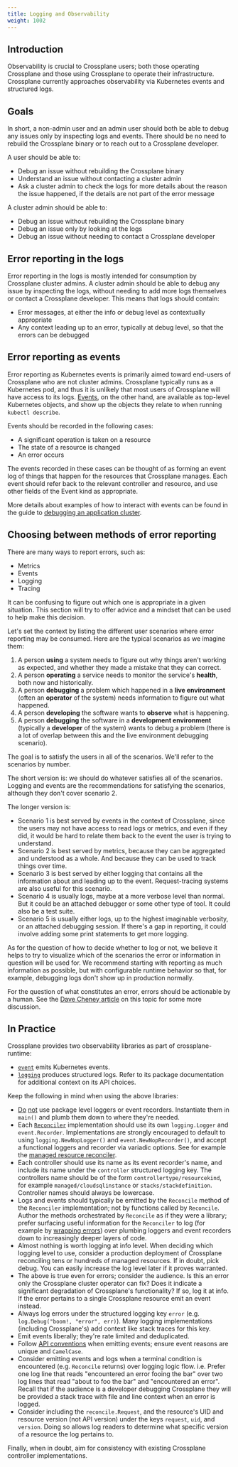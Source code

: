 ```yaml
---
title: Logging and Observability
weight: 1002
---
```


## Introduction

Observability is crucial to Crossplane users; both those operating Crossplane
and those using Crossplane to operate their infrastructure. Crossplane currently
approaches observability via Kubernetes events and structured logs.

## Goals

In short, a non-admin user and an admin user should both be able to debug any
issues only by inspecting logs and events. There should be no need to rebuild
the Crossplane binary or to reach out to a Crossplane developer.

A user should be able to:

* Debug an issue without rebuilding the Crossplane binary
* Understand an issue without contacting a cluster admin
* Ask a cluster admin to check the logs for more details about the reason the
  issue happened, if the details are not part of the error message

A cluster admin should be able to:

* Debug an issue without rebuilding the Crossplane binary
* Debug an issue only by looking at the logs
* Debug an issue without needing to contact a Crossplane developer

## Error reporting in the logs

Error reporting in the logs is mostly intended for consumption by Crossplane
cluster admins. A cluster admin should be able to debug any issue by inspecting
the logs, without needing to add more logs themselves or contact a Crossplane
developer. This means that logs should contain:

* Error messages, at either the info or debug level as contextually appropriate
* Any context leading up to an error, typically at debug level, so that the
  errors can be debugged

## Error reporting as events

Error reporting as Kubernetes events is primarily aimed toward end-users of
Crossplane who are not cluster admins. Crossplane typically runs as a Kubernetes
pod, and thus it is unlikely that most users of Crossplane will have access to
its logs. [Events], on the other hand, are available as top-level Kubernetes
objects, and show up the objects they relate to when running `kubectl describe`.

Events should be recorded in the following cases:

* A significant operation is taken on a resource
* The state of a resource is changed
* An error occurs

The events recorded in these cases can be thought of as forming an event log of
things that happen for the resources that Crossplane manages. Each event should
refer back to the relevant controller and resource, and use other fields of the
Event kind as appropriate.

More details about examples of how to interact with events can be found in the
guide to [debugging an application cluster].

## Choosing between methods of error reporting

There are many ways to report errors, such as:

* Metrics
* Events
* Logging
* Tracing

It can be confusing to figure out which one is appropriate in a given situation.
This section will try to offer advice and a mindset that can be used to help
make this decision.

Let's set the context by listing the different user scenarios where error
reporting may be consumed. Here are the typical scenarios as we imagine them:

1. A person **using** a system needs to figure out why things aren't working as
   expected, and whether they made a mistake that they can correct.
2. A person **operating** a service needs to monitor the service's **health**,
   both now and historically.
3. A person **debugging** a problem which happened in a **live environment**
   (often an **operator** of the system) needs information to figure out what
   happened.
4. A person **developing** the software wants to **observe** what is happening.
5. A person **debugging** the software in a **development environment**
   (typically a **developer** of the system) wants to debug a problem (there is
   a lot of overlap between this and the live environment debugging scenario).

The goal is to satisfy the users in all of the scenarios. We'll refer to the
scenarios by number.

The short version is: we should do whatever satisfies all of the scenarios.
Logging and events are the recommendations for satisfying the scenarios,
although they don't cover scenario 2.

The longer version is:

* Scenario 1 is best served by events in the context of Crossplane, since the
  users may not have access to read logs or metrics, and even if they did, it
  would be hard to relate them back to the event the user is trying to
  understand.
* Scenario 2 is best served by metrics, because they can be aggregated and
  understood as a whole. And because they can be used to track things over time.
* Scenario 3 is best served by either logging that contains all the information
  about and leading up to the event. Request-tracing systems are also useful for
  this scenario.
* Scenario 4 is usually logs, maybe at a more verbose level than normal. But it
  could be an attached debugger or some other type of tool. It could also be a
  test suite.
* Scenario 5 is usually either logs, up to the highest imaginable verbosity, or
  an attached debugging session. If there's a gap in reporting, it could involve
  adding some print statements to get more logging.

As for the question of how to decide whether to log or not, we believe it helps
to try to visualize which of the scenarios the error or information in question
will be used for. We recommend starting with reporting as much information as
possible, but with configurable runtime behavior so that, for example, debugging
logs don't show up in production normally.

For the question of what constitutes an error, errors should be actionable by a
human. See the [Dave Cheney article] on this topic for some more discussion.

## In Practice

Crossplane provides two observability libraries as part of crossplane-runtime:

* [`event`] emits Kubernetes events.
* [`logging`] produces structured logs. Refer to its package documentation for
  additional context on its API choices.

Keep the following in mind when using the above libraries:

* [Do] [not] use package level loggers or event recorders. Instantiate them in
  `main()` and plumb them down to where they're needed.
* Each [`Reconciler`] implementation should use its own `logging.Logger` and
  `event.Recorder`. Implementations are strongly encouraged to default to using
  `logging.NewNopLogger()` and `event.NewNopRecorder()`, and accept a functional
  loggers and recorder via variadic options. See for example the [managed
  resource reconciler].
* Each controller should use its name as its event recorder's name, and include
  its name under the `controller` structured logging key. The controllers name
  should be of the form `controllertype/resourcekind`, for example
  `managed/cloudsqlinstance` or `stacks/stackdefinition`. Controller names
  should always be lowercase.
* Logs and events should typically be emitted by the `Reconcile` method of the
  `Reconciler` implementation; not by functions called by `Reconcile`. Author
  the methods orchestrated by `Reconcile` as if they were a library; prefer
  surfacing useful information for the `Reconciler` to log (for example by
  [wrapping errors]) over plumbing loggers and event recorders down to
  increasingly deeper layers of code.
* Almost nothing is worth logging at info level. When deciding which logging
  level to use, consider a production deployment of Crossplane reconciling tens
  or hundreds of managed resources. If in doubt, pick debug. You can easily
  increase the log level later if it proves warranted.
* The above is true even for errors; consider the audience. Is this an error
  only the Crossplane cluster operator can fix? Does it indicate a significant
  degradation of Crossplane's functionality? If so, log it at info. If the error
  pertains to a single Crossplane resource emit an event instead.
* Always log errors under the structured logging key `error` (e.g.
  `log.Debug("boom!, "error", err)`). Many logging implementations (including
  Crossplane's) add context like stack traces for this key.
* Emit events liberally; they're rate limited and deduplicated.
* Follow [API conventions] when emitting events; ensure event reasons are unique
  and `CamelCase`.
* Consider emitting events and logs when a terminal condition is encountered
  (e.g. `Reconcile` returns) over logging logic flow. i.e. Prefer one log line
  that reads "encountered an error fooing the bar" over two log lines that read
  "about to foo the bar" and "encountered an error". Recall that if the audience
  is a developer debugging Crossplane they will be provided a stack trace with
  file and line context when an error is logged.
* Consider including the `reconcile.Request`, and the resource's UID and
  resource version (not API version) under the keys `request`, `uid`, and
  `version`. Doing so allows log readers to determine what specific version of a
  resource the log pertains to.

Finally, when in doubt, aim for consistency with existing Crossplane controller
implementations.

<!-- Named Links -->

[Events]: https://kubernetes.io/docs/reference/generated/kubernetes-api/v1.21/#event-v1-core
[debugging an application cluster]: https://kubernetes.io/docs/tasks/debug-application-cluster/
[Dave Cheney article]: https://dave.cheney.net/2015/11/05/lets-talk-about-logging
[`event`]: https://godoc.org/github.com/crossplane/crossplane-runtime/pkg/event
[`logging`]: https://godoc.org/github.com/crossplane/crossplane-runtime/pkg/logging
[Do]: https://peter.bourgon.org/go-best-practices-2016/#logging-and-instrumentation
[not]: https://dave.cheney.net/2017/01/23/the-package-level-logger-anti-pattern
[`Reconciler`]: https://godoc.org/sigs.k8s.io/controller-runtime/pkg/reconcile#Reconciler
[managed resource reconciler]: https://github.com/crossplane/crossplane-runtime/blob/a6bb0/pkg/reconciler/managed/reconciler.go#L436
[wrapping errors]: https://godoc.org/github.com/pkg/errors#Wrap
[API conventions]: https://github.com/kubernetes/community/blob/09f55c6/contributors/devel/sig-architecture/api-conventions.md#events
